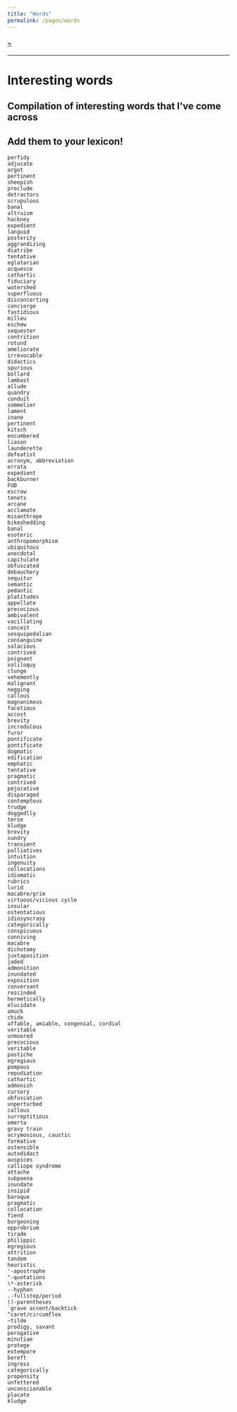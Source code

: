 ```yaml
---
title: "Words"
permalink: /pages/words
---
```


#### [~](../README.md)

---

# Interesting words

## Compilation of interesting words that I've come across

## Add them to your lexicon!

    perfidy
    adjucate
    argot
    pertinent
    sheepish
    proclude
    detractors
    scrupulous
    banal
    altruism
    hackney
    expedient
    languid
    posterity
    aggrandizing
    diatribe
    tentative
    eglatarian
    acquesce
    cathartic
    fiduciary
    watershed
    superfluous
    disconcerting
    concierge
    fastidious
    milleu
    eschew
    sequester
    contrition
    rotund
    ameliorate
    irrevocable
    didactics
    spurious
    bollard
    lambast
    allude
    quandry
    conduit
    sommelier
    lament
    inane
    pertinent
    kitsch
    encumbered
    liason
    launderette
    defeatist
    acronym, abbreviation
    errata
    expedient
    backburner
    FUD
    escrow
    tenets
    arcane
    acclamate
    misanthrope
    bikeshedding
    banal
    esoteric
    anthropomorphism
    ubiquitous
    anecdotal
    capitulate
    obfuscated
    debauchery
    sequitur
    semantic
    pedantic
    platitudes
    appellate
    precocious
    ambivalent
    vacillating
    conceit
    sesquipedalian
    consanguine
    salacious
    contrived
    poignant
    soliloquy
    clunge
    vehemently
    malignant
    negging
    callous
    magnanimous
    facetious
    accost
    brevity
    incredulous
    furor
    pontificate
    pontificate
    dogmatic
    edification
    emphatic
    tentative
    pragmatic
    contrived
    pejorative
    disparaged
    contemptous
    trudge
    doggedlly
    terse
    kludge
    brevity
    sundry
    transient
    palliatives
    intuition
    ingenuity
    collocations
    idiomatic
    rubrics
    lurid
    macabre/grim
    virtuous/vicious cycle
    insular
    ostentatious
    idiosyncrasy
    categorically
    conspicuous
    conniving
    macabre
    dichotomy
    juxtaposition
    jaded
    admonition
    inundated
    exposition
    conversant
    rescinded
    hermetically
    elucidate
    amuck
    chide
    affable, amiable, congenial, cordial
    veritable
    unmoored
    precocious
    veritable
    pastiche
    egregious
    pompous
    repudiation
    cathartic
    admonish
    cursory
    obfuscation
    unperturbed
    callous
    surreptitious
    omerta
    gravy train
    acrymonious, caustic
    formative
    ostensible
    autodidact
    auspices
    calliope syndrome
    attache
    subpoena
    inundate
    insipid
    baroque
    pragmatic
    collocation
    fiend
    burgeoning
    opprobrium
    tirade
    philippic
    egregious
    attrition
    tandem
    heuristic
    '-apostrophe
    "-quotations
    \*-asterisk
    --hyphen
    .-fullstop/period
    ()-parentheses
    `grave accent/backtick
    ^caret/circumflex
    ~tilde
    prodigy, savant
    perogative
    minutiae
    protege
    extempore
    bereft
    ingress
    categorically
    propensity
    unfettered
    unconscionable
    placate
    kludge

